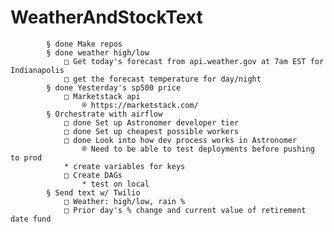 # WeatherAndStockText

			§ done Make repos
			§ done weather high/low 
				□ Get today's forecast from api.weather.gov at 7am EST for Indianapolis
				□ get the forecast temperature for day/night
			§ done Yesterday's sp500 price
				□ Marketstack api
					® https://marketstack.com/
			§ Orchestrate with airflow
				□ done Set up Astronomer developer tier
				□ done Set up cheapest possible workers
				□ done Look into how dev process works in Astronomer
					® Need to be able to test deployments before pushing to prod
                * create variables for keys
				□ Create DAGs
                    * test on local 
			§ Send text w/ Twilio
				□ Weather: high/low, rain %
				□ Prior day's % change and current value of retirement date fund

